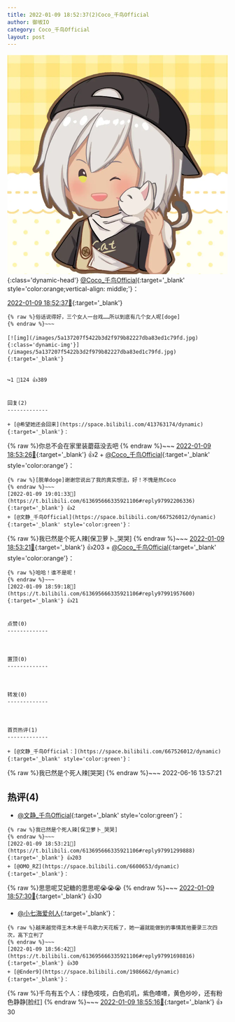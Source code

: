 ```yaml
---
title: 2022-01-09 18:52:37(2)Coco_千鸟Official
author: 御坂IO
category: Coco_千鸟Official
layout: post
---
```


![img](/images/85e485bc0dbd0cde4d15f24d7cffe9704618ad10.jpg){:class='dynamic-head'}
[@Coco_千鸟Official](https://space.bilibili.com/1891728206/dynamic){:target='_blank' style='color:orange;vertical-align: middle;'}：

[2022-01-09 18:52:37🔗](https://t.bilibili.com/613695666335921106){:target='_blank'}

~~~
{% raw %}俗话说得好，三个女人一台戏……所以到底有几个女人呢[doge]
{% endraw %}~~~

[![img](/images/5a137207f5422b3d2f979b82227dba83ed1c79fd.jpg){:class='dynamic-img'}](/images/5a137207f5422b3d2f979b82227dba83ed1c79fd.jpg){:target='_blank'}


↪️1 💬124 👍389


回复(2)
-------------

+ [@希望她还会回来](https://space.bilibili.com/413763174/dynamic){:target='_blank'}：
~~~
{% raw %}你总不会在家里装蘑菇没去吧
{% endraw %}~~~
[2022-01-09 18:53:26🔗](https://t.bilibili.com/613695666335921106#reply97991256592){:target='_blank'} 👍2
    + [@Coco_千鸟Official](https://space.bilibili.com/1891728206/dynamic){:target='_blank' style='color:orange'}：
~~~
{% raw %}[脱单doge]谢谢您说出了我的真实想法，好！不愧是热Coco
{% endraw %}~~~
[2022-01-09 19:01:33🔗](https://t.bilibili.com/613695666335921106#reply97992206336){:target='_blank'} 👍2
+ [@文静_千鸟Official](https://space.bilibili.com/667526012/dynamic){:target='_blank' style='color:green'}：
~~~
{% raw %}我已然是个死人辣[保卫萝卜_哭哭]
{% endraw %}~~~
[2022-01-09 18:53:21🔗](https://t.bilibili.com/613695666335921106#reply97991299888){:target='_blank'} 👍203
    + [@Coco_千鸟Official](https://space.bilibili.com/1891728206/dynamic){:target='_blank' style='color:orange'}：
~~~
{% raw %}哈哈！谁不是呢！
{% endraw %}~~~
[2022-01-09 18:59:18🔗](https://t.bilibili.com/613695666335921106#reply97991957600){:target='_blank'} 👍21


点赞(0)
-------------



置顶(0)
-------------



转发(0)
-------------



首页热评(1)
-------------

+ [@文静_千鸟Official：](https://space.bilibili.com/667526012/dynamic){:target='_blank' style='color:green'}：
~~~
{% raw %}我已然是个死人辣[哭哭]
{% endraw %}~~~
2022-06-16 13:57:21


热评(4)
-------------

+ [@文静_千鸟Official](https://space.bilibili.com/667526012/dynamic){:target='_blank' style='color:green'}：
~~~
{% raw %}我已然是个死人辣[保卫萝卜_哭哭]
{% endraw %}~~~
[2022-01-09 18:53:21🔗](https://t.bilibili.com/613695666335921106#reply97991299888){:target='_blank'} 👍203
+ [@OMO_RZ](https://space.bilibili.com/6600653/dynamic){:target='_blank'}：
~~~
{% raw %}思思呢艾妃糖的思思呢😭😭😭
{% endraw %}~~~
[2022-01-09 18:57:30🔗](https://t.bilibili.com/613695666335921106#reply97991729168){:target='_blank'} 👍30
+ [@小七海爱创人](https://space.bilibili.com/12072645/dynamic){:target='_blank'}：
~~~
{% raw %}越来越觉得王木木是千鸟歌力天花板了，她一遍就能做到的事情其他要录三次四次，高下立判了
{% endraw %}~~~
[2022-01-09 18:56:42🔗](https://t.bilibili.com/613695666335921106#reply97991698816){:target='_blank'} 👍30
+ [@Ender9](https://space.bilibili.com/1986662/dynamic){:target='_blank'}：
~~~
{% raw %}千鸟有五个人：绿色吱吱，白色叽叽，紫色喳喳，黄色吵吵，还有粉色静静[脸红]
{% endraw %}~~~
[2022-01-09 18:55:16🔗](https://t.bilibili.com/613695666335921106#reply97991438976){:target='_blank'} 👍30


